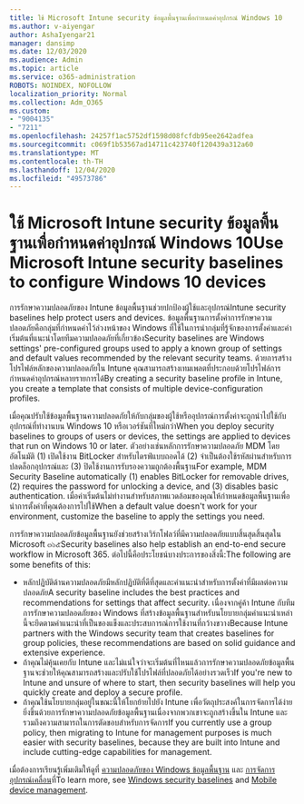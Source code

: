 ```yaml
---
title: ใช้ Microsoft Intune security ข้อมูลพื้นฐานเพื่อกำหนดค่าอุปกรณ์ Windows 10
ms.author: v-aiyengar
author: AshaIyengar21
manager: dansimp
ms.date: 12/03/2020
ms.audience: Admin
ms.topic: article
ms.service: o365-administration
ROBOTS: NOINDEX, NOFOLLOW
localization_priority: Normal
ms.collection: Adm_O365
ms.custom:
- "9004135"
- "7211"
ms.openlocfilehash: 24257f1ac5752df1598d08fcfdb95ee2642adfea
ms.sourcegitcommit: c069f1b53567ad14711c423740f120439a312a60
ms.translationtype: MT
ms.contentlocale: th-TH
ms.lasthandoff: 12/04/2020
ms.locfileid: "49573786"
---
```

# <a name="use-microsoft-intune-security-baselines-to-configure-windows-10-devices"></a><span data-ttu-id="c8fb2-102">ใช้ Microsoft Intune security ข้อมูลพื้นฐานเพื่อกำหนดค่าอุปกรณ์ Windows 10</span><span class="sxs-lookup"><span data-stu-id="c8fb2-102">Use Microsoft Intune security baselines to configure Windows 10 devices</span></span>

<span data-ttu-id="c8fb2-103">การรักษาความปลอดภัยของ Intune ข้อมูลพื้นฐานช่วยปกป้องผู้ใช้และอุปกรณ์</span><span class="sxs-lookup"><span data-stu-id="c8fb2-103">Intune security baselines help protect users and devices.</span></span> <span data-ttu-id="c8fb2-104">ข้อมูลพื้นฐานการตั้งค่าการรักษาความปลอดภัยคือกลุ่มที่กำหนดค่าไว้ล่วงหน้าของ Windows ที่ใช้ในการนำกลุ่มที่รู้จักของการตั้งค่าและค่าเริ่มต้นที่แนะนำโดยทีมความปลอดภัยที่เกี่ยวข้อง</span><span class="sxs-lookup"><span data-stu-id="c8fb2-104">Security baselines are Windows settings' pre-configured groups used to apply a known group of settings and default values recommended by the relevant security teams.</span></span> <span data-ttu-id="c8fb2-105">ด้วยการสร้างโปรไฟล์หลักของความปลอดภัยใน Intune คุณสามารถสร้างเทมเพลตที่ประกอบด้วยโปรไฟล์การกำหนดค่าอุปกรณ์หลายรายการได้</span><span class="sxs-lookup"><span data-stu-id="c8fb2-105">By creating a security baseline profile in Intune, you create a template that consists of multiple device-configuration profiles.</span></span>

<span data-ttu-id="c8fb2-106">เมื่อคุณปรับใช้ข้อมูลพื้นฐานความปลอดภัยให้กับกลุ่มของผู้ใช้หรืออุปกรณ์การตั้งค่าจะถูกนำไปใช้กับอุปกรณ์ที่ทำงานบน Windows 10 หรือเวอร์ชันที่ใหม่กว่า</span><span class="sxs-lookup"><span data-stu-id="c8fb2-106">When you deploy security baselines to groups of users or devices, the settings are applied to devices that run on Windows 10 or later.</span></span> <span data-ttu-id="c8fb2-107">ตัวอย่างเช่นหลักการรักษาความปลอดภัย MDM โดยอัตโนมัติ (1) เปิดใช้งาน BitLocker สำหรับไดรฟ์แบบถอดได้ (2) จำเป็นต้องใช้รหัสผ่านสำหรับการปลดล็อกอุปกรณ์และ (3) ปิดใช้งานการรับรองความถูกต้องพื้นฐาน</span><span class="sxs-lookup"><span data-stu-id="c8fb2-107">For example, MDM Security Baseline automatically (1) enables BitLocker for removable drives, (2) requires the password for unlocking a device, and (3) disables basic authentication.</span></span> <span data-ttu-id="c8fb2-108">เมื่อค่าเริ่มต้นไม่ทำงานสำหรับสภาพแวดล้อมของคุณให้กำหนดข้อมูลพื้นฐานเพื่อนำการตั้งค่าที่คุณต้องการไปใช้</span><span class="sxs-lookup"><span data-stu-id="c8fb2-108">When a default value doesn't work for your environment, customize the baseline to apply the settings you need.</span></span>

<span data-ttu-id="c8fb2-109">การรักษาความปลอดภัยข้อมูลพื้นฐานยังช่วยสร้างเวิร์กโฟลว์ที่มีความปลอดภัยแบบสิ้นสุดสิ้นสุดใน Microsoft ๓๖๕</span><span class="sxs-lookup"><span data-stu-id="c8fb2-109">Security baselines also help establish an end-to-end secure workflow in Microsoft 365.</span></span> <span data-ttu-id="c8fb2-110">ต่อไปนี้คือประโยชน์บางประการของสิ่งนี้:</span><span class="sxs-lookup"><span data-stu-id="c8fb2-110">The following are some benefits of this:</span></span>

- <span data-ttu-id="c8fb2-111">หลักปฏิบัติด้านความปลอดภัยมีหลักปฏิบัติที่ดีที่สุดและคำแนะนำสำหรับการตั้งค่าที่มีผลต่อความปลอดภัย</span><span class="sxs-lookup"><span data-stu-id="c8fb2-111">A security baseline includes the best practices and recommendations for settings that affect security.</span></span> <span data-ttu-id="c8fb2-112">เนื่องจากคู่ค้า Intune กับทีมการรักษาความปลอดภัยของ Windows ที่สร้างข้อมูลพื้นฐานสำหรับนโยบายกลุ่มคำแนะนำเหล่านี้จะยึดตามคำแนะนำที่เป็นของแข็งและประสบการณ์การใช้งานที่กว้างขวาง</span><span class="sxs-lookup"><span data-stu-id="c8fb2-112">Because Intune partners with the Windows security team that creates baselines for group policies, these recommendations are based on solid guidance and extensive experience.</span></span>
- <span data-ttu-id="c8fb2-113">ถ้าคุณไม่คุ้นเคยกับ Intune และไม่แน่ใจว่าจะเริ่มต้นที่ไหนแล้วการรักษาความปลอดภัยข้อมูลพื้นฐานจะช่วยให้คุณสามารถสร้างและปรับใช้โปรไฟล์ที่ปลอดภัยได้อย่างรวดเร็ว</span><span class="sxs-lookup"><span data-stu-id="c8fb2-113">If you're new to Intune and unsure of where to start, then security baselines will help you quickly create and deploy a secure profile.</span></span>
- <span data-ttu-id="c8fb2-114">ถ้าคุณใช้นโยบายกลุ่มอยู่ในขณะนี้ให้โยกย้ายไปยัง Intune เพื่อวัตถุประสงค์ในการจัดการได้ง่ายยิ่งขึ้นด้วยการรักษาความปลอดภัยข้อมูลพื้นฐานเนื่องจากพวกเขาจะถูกสร้างขึ้นใน Intune และรวมถึงความสามารถในการตัดขอบสำหรับการจัดการ</span><span class="sxs-lookup"><span data-stu-id="c8fb2-114">If you currently use a group policy, then migrating to Intune for management purposes is much easier with security baselines, because they are built into Intune and include cutting-edge capabilities for management.</span></span>

<span data-ttu-id="c8fb2-115">เมื่อต้องการเรียนรู้เพิ่มเติมให้ดูที่ [ความปลอดภัยของ Windows ข้อมูลพื้นฐาน](https://go.microsoft.com/fwlink/?linkid=2141503) และ [การจัดการอุปกรณ์เคลื่อน](https://go.microsoft.com/fwlink/?linkid=2141701)ที่</span><span class="sxs-lookup"><span data-stu-id="c8fb2-115">To learn more, see [Windows security baselines](https://go.microsoft.com/fwlink/?linkid=2141503) and [Mobile device management](https://go.microsoft.com/fwlink/?linkid=2141701).</span></span>